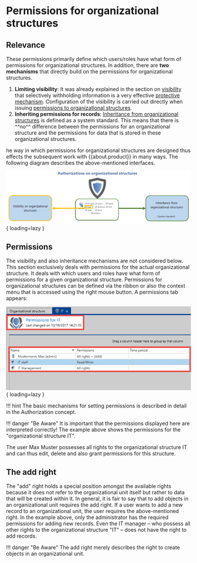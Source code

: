 # Permissions for organizational structures

## Relevance

These permissions primarily define which users/roles have what form of permissions for organizational structures. In addition, there are **two mechanisms** that directly build on the permissions for organizational structures.

1. **Limiting visibility**: It was already explained in the section on [visibility]({{url.placeholder}}) that selectively withholding information is a very effective [protective mechanism]({{url.placeholder}}). Configuration of the visibility is carried out directly when issuing [permissions to organizational structures]({{url.placeholder}}).
2. **Inheriting permissions for records**: [Inheritance from organizational structures]({{url.placeholder}}) is defined as a system standard. This means that there is ^^no^^ difference between the permissions for an organizational structure and the permissions for data that is stored in these organizational structures.

he way in which permissions for organizational structures are designed thus effects the subsequent work with {{about.product}} in many ways. The following diagram describes the above-mentioned interfaces.

![picture authorization diagram](/assets/en/client_modules/organizational_structures/permissions_for_organizational_structures/permissions_for_organizational_structures_1.png){ loading=lazy }

## Permissions

The visibility and also inheritance mechanisms are not considered below. This section exclusively deals with permissions for the actual organizational structure. It deals with which users and roles have what form of permissions for a given organizational structure. Permissions for organizational structures can be defined via the ribbon or also the context menu that is accessed using the right mouse button. A permissions tab appears:

![picture example permissions](/assets/en/client_modules/organizational_structures/permissions_for_organizational_structures/permissions_for_organizational_structures_2.png){ loading=lazy }

!!! hint
    The basic mechanisms for setting permissions is described in detail in the Authorization concept.

!!! danger "Be Aware"
    It is important that the permissions displayed here are interpreted correctly! The example above shows the permissions for the "organizational structure IT".

The user Max Muster possesses all rights to the organizational structure IT and can thus edit, delete and also grant permissions for this structure.

## The add right

The "add" right holds a special position amongst the available rights because it does not refer to the organizational unit itself but rather to data that will be created within it. In general, it is fair to say that to add objects in an organizational unit requires the add right. If a user wants to add a new record to an organizational unit, the user requires the above-mentioned right. In the example above, only the administrator has the required permissions for adding new records. Even the IT manager – who possess all other rights to the organizational structure "IT" – does not have the right to add records.

!!! danger "Be Aware"
    The add right merely describes the right to create objects in an organizational unit.
